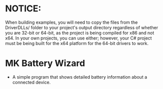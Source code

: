 # NOTICE:
When building examples, you will need to copy the files from the DriverDLLs/ folder to your project's output directory regardless of whether you are 32-bit or 64-bit, as the project is being compiled for x86 and not x64.
In your own projects, you can use either; however, your C# project must be being built for the x64 platform for the 64-bit drivers to work.

# MK Battery Wizard
- A simple program that shows detailed battery information about a connected device.